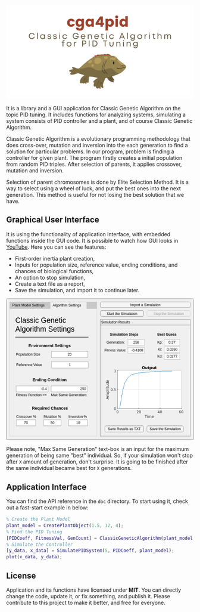 <p align="center">
  <img src="https://raw.githubusercontent.com/electricalgorithm/ClassicGeneticAlgorithm4PID/main/doc/cga4pid%20Banner%20x2.png">
</p>

It is a library and a GUI application for Classic Genetic Algorithm on the topic PID tuning. It includes functions for analyzing systems, simulating a system consists of PID controller and a plant, and of course Classic Genetic Algorithm.

Classic Genetic Algorithm is a evolutionary programming methodology that does cross-over, mutation and inversion into the each generation to find a solution for particular problems. In our program, problem is finding a controller for given plant. The program firstly creates a initial population from random PID triples. After selection of parents, it applies crossover, mutation and inversion.

Selection of parent chromosomes is done by Elite Selection Method. It is a way to select using a wheel of luck, and put the best ones into the next generation. This method is useful for not losing the best solution that we have.

## Graphical User Interface

It is using the functionality of application interface, with embedded functions inside the GUI code. It is possible to watch how GUI looks in [YouTube](https://youtu.be/aWHEwL5mfgc). Here you can see the features:

* First-order inertia plant creation,
* Inputs for population size, reference value, ending conditions, and chances of biological functions,
* An option to stop simulation,
* Create a text file as a report,
* Save the simulation, and import it to continue later.

<p align="center">
  <img src="https://raw.githubusercontent.com/electricalgorithm/ClassicGeneticAlgorithm4PID/main/doc/ScreenShot.png" style="zoom:80%;" />
</p>

Please note, "Max Same Generation" text-box is an input for the maximum generation of being same "best" individual. So, if your simulation won't stop after `X` amount of generation, don't surprise.  It is going to be finished after the same individual became best for `X` generations.

## Application Interface

You can find the API reference in the `doc` directory. To start using it, check out a fast-start example in below:

```matlab
% Create the Plant Model
plant_model = CreatePlantObject(1.5, 12, 4);
% Find the PID Tuning
[PIDCoeff, FitnessVal, GenCount] = ClassicGeneticAlgorithm(plant_model, 20, 5, -0.4, 25, 0.5, 0.5, 0.5);
% Simulate the Controller
[y_data, x_data] = SimulatePIDSystem(5, PIDCoeff, plant_model);
plot(x_data, y_data);
```

## License

Application and its functions have licensed under **MIT**. You can directly change the code, update it, or fix something, and publish it. Please contribute to this project to make it better, and free for everyone.
